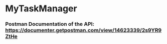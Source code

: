 # MyTaskManager

### Postman Documentation of the API: https://documenter.getpostman.com/view/14623339/2s9YR9ZtHe
